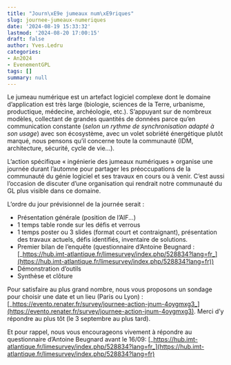 ```yaml
---
title: "Journ\xE9e jumeaux num\xE9riques"
slug: journee-jumeaux-numeriques
date: '2024-08-19 15:33:32'
lastmod: '2024-08-20 17:00:15'
draft: false
author: Yves.Ledru
categories:
- An2024
- EvenementGPL
tags: []
summary: null
---
```


Le jumeau numérique est un artefact logiciel complexe dont le domaine d’application est très large (biologie, sciences de la Terre, urbanisme, productique, médecine, archéologie, etc.). S’appuyant sur de nombreux modèles, collectant de grandes quantités de données parce qu’en communication constante (_selon un rythme de synchronisation adapté_  _à son usage_) avec son écosystème, avec un volet sobriété énergétique plutôt marqué, nous pensons qu’il concerne toute la communauté (IDM, architecture, sécurité, cycle de vie…). 

L’action spécifique « ingénierie des jumeaux numériques » organise une journée durant l’automne pour partager les préoccupations de la communauté du génie logiciel et ses travaux en cours ou à venir. C’est aussi l’occasion de discuter d’une organisation qui rendrait notre communauté du GL plus visible dans ce domaine.

L’ordre du jour prévisionnel de la journée serait : 

  * Présentation générale (position de l’AIF...)
  * 1 temps table ronde sur les défis et verrous
  * 1 temps poster ou 3 slides (format court et contraignant), présentation des travaux actuels, défis identifiés, inventaire de solutions.
  * Premier bilan de l’enquête (questionnaire d’Antoine Beugnard : [_https://hub.imt-atlantique.fr/limesurvey/index.php/528834?lang=fr_](https://hub.imt-atlantique.fr/limesurvey/index.php/528834?lang=fr))
  * Démonstration d’outils
  * Synthèse et clôture



Pour satisfaire au plus grand nombre, nous vous proposons un sondage pour choisir une date et un lieu (Paris ou Lyon) : [_https://evento.renater.fr/survey/journee-action-jnum-4oygmxg3_](https://evento.renater.fr/survey/journee-action-jnum-4oygmxg3). Merci d’y répondre au plus tôt (le 3 septembre au plus tard).

Et pour rappel, nous vous encourageons vivement à répondre au questionnaire d’Antoine Beugnard avant le 16/09: [_https://hub.imt-atlantique.fr/limesurvey/index.php/528834?lang=fr_](https://hub.imt-atlantique.fr/limesurvey/index.php/528834?lang=fr)
